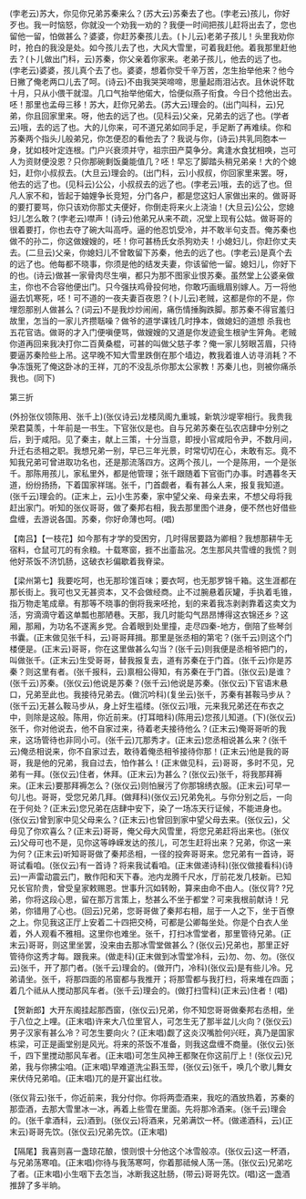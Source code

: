 <!-- { "loadSidebar": true } -->
(孛老云)苏大，你见你兄弟苏秦来么？(苏大云)苏秦去了也。(孛老云)孩儿，你好歹也。我一时恼怒，你就没一个劝我一劝的？我便一时间把孩儿赶将出去了，您也留他一留，怕做甚么？婆婆，你赶苏秦孩儿去。(卜儿云)老弟子孩儿！头里我劝你时，抢白的我没是处。如今孩儿去了也，大风大雪里，可着我赶他。着我那里赶他去？(卜儿做出门科，云)苏秦，你父亲着你家来。老弟子孩儿，他去的远了也。(孛老云)婆婆，孩儿真个去了也。婆婆，想着你受千辛万苦，怎生抬举他来？他今日撇了俺老两口儿去了呵。(诗云)不由我哭哭啼啼，思量起雨泪沾衣。且休说怀耽十月，只从小偎干就湿。几口气抬举他偌大，恰便似燕子衔食。今日个捻他出去。呸！那里也孟母三移！苏大，赶你兄弟去。(苏大云)理会的。(出门叫科，云)兄弟，你且回家里来。呀，他去的远了也。(见科云)父亲，兄弟去的远了也。(学者云)哦，去的远了也。大的儿你来，可不道兄弟如同手足，手足断了再难续。你和苏秦两个指头儿般弟兄，你怎便忍的看他去了？我说与你，(诗云)共乳同胞本一身，犹如枝叶定连根。门户兴衰须并守，祖宗田产莫争分。禽逢水食犹相唤，岂可人为资财便没恩？只你那碗剩饭羹能值几？呸！早忘了脚踏头稍兄弟亲！大的个媳妇，赶你小叔叔去。(大旦云)理会的。(出门科，云)小叔叔，你回家里来罢。呀，他去的远了也。(见科云)公公，小叔叔去的远了也。(孛老云)哦，去的远了也。但凡人家不和，皆起于妯娌争长竞短，分门各户，都是您这妇人家做出来的。做哥哥的要打要骂，你只该劝你那丈夫便好，你倒走将来火上浇油！(大旦云)公公，您媳妇儿怎么敢？(孛老云)噤声！(诗云)他弟兄从来不疏，况堂上现有公姑。做哥哥的很着要打，你也去夺了碗大叫高呼。逼的他忍饥受冷，并不敢半句支吾。俺苏秦也做不的孙二，你这做嫂嫂的，呸！你可甚杨氏女杀狗劝夫！小媳妇儿，你赶你丈夫去。(二旦云)父亲，你媳妇儿不曾敢留下苏秦，他去的远了也。(孛老云)是真个去的远了也。他每都不晓事，你须是他的结发夫妻，你该留他一留。媳妇儿，你好下的也。(诗云)做甚一家骨肉尽生嗔，都只为那不图家业恨苏秦。虽然堂上公婆亲做主，你也不合容他便出门。只今强扶鸡骨投何地，你敢巧画蛾眉别嫁人。万一将他逼去饥寒死，呸！可不道的一夜夫妻百夜恩？(卜儿云)老贼，这都是你的不是，你埋怨那别人做甚么？(词云)不是我炒炒闹闹，痛伤情捶胸跌脚。那苏秦不得官羞归故里，怎当的一家儿齐攒聒噪？做爷的道学课钱几时挣本，做媳妇的道想
杀我也五花官诰。做哥的才入门便嗔便骂，做嫂嫂的又道是你发迹瓮生根驴生笄角。老贼你道再回来我决打你二百黄桑棍，可甚的叫做父慈子孝？俺一家儿努眼苫眉，只待要逼苏秦险些上吊。这早晚不知大雪里跌倒在那个墙边，教我着谁人访寻消耗？不争冻饿死了俺这卧冰的王祥，兀的不没乱杀你那太公家教！苏秦儿也，则被你痛杀我也。(同下)

第三折

(外扮张仪领陈用、张千上)(张仪诗云)龙楼凤阁九重城，新筑沙堤宰相行。我贵我荣君莫羡，十年前是一书生。下官张仪是也。自与兄弟苏秦在弘农店肆中分别之后，到于咸阳。见了秦主，献上三策，十分当意，即授小官咸阳令尹，不数月间，升迁右丞相之职。我想兄弟一别，早已三年光景，时常切切在心，未敢有忘。竟不知我兄弟可曾进取功名也，还是那流落四方。这两个孩儿，一个是陈用，一个是张千。那陈用孩儿，家私里外，都是他管理；张千跟随着下官衙门办事。时遇暮冬天道，纷纷扬扬，下着国家祥瑞。张千，门首觑者，看有甚么人来，报复我知道。(张千云)理会的。(正末上，云)小生苏秦，家中望父亲、母亲去来，不想父母将我赶出家门。听知的张仪哥哥，做了秦邦右相，我去那里图个进身，便不然也好借些盘缠，去游说各国。苏秦，你好命薄也呵。(唱)

【南吕】【一枝花】如今那有才学的受困穷，几时得居要路为卿相？我想那耕牛无宿料，仓鼠可兀的有余粮。十载寒窗，捱不出齑盐况。怎生那风共雪缠的我慌？则他好茶饭不济饥肠，这破衣衫偏歇着我脊梁。

【梁州第七】我要吃呵，也无那珍馐百味；要衣呵，也无那罗锦千箱。这生涯都在那长街上。我可也又无甚资本，又不会做经商。止不过腕悬着灰罐，手执着毛锥，指万物走笔成章。有那等不晓事的倒将我来呸抢，刬的来着我冻剥剥靠着这卖文为活，穷滴滴守着这单瓢也那陋巷。天那，我几时能勾气昂昂博得这衣锦还乡？这厢，那厢，为功名不遂离乡党。合着眼到处里撞，走尽四秦-地方，倒陪了些琴剑书囊。(正末做见张千科，云)哥哥拜揖。那里是张丞相的第宅？(张千云)则这个门楼便是。(正末云)哥哥，你在这里做甚么勾当？(张千云)则我便是丞相爷把门的，叫做张千。(正末云)生受哥哥，替我报复去，道有苏秦在于门首。(张千云)你是苏秦？则这里有者。(张千报科，云)禀相公得知，有苏秦在于门首。(张仪云)是谁？(张千云)苏秦。(张仪云)他说是苏秦？(张千云)他说是苏秦。(张仪云)下官语末悬口，兄弟至此也。我接待兄弟去。(做沉吟科)(复坐云)张千，苏秦有甚鞍马步从？(张千云)无甚么鞍马步从，身上好生褴缕。(张仪云)哦，元来我兄弟还在布衣之中，则除是这般。陈用，你近前来。(打耳暗科)(陈用云)您孩儿知道。(下)(张仪云)张千，你对他说去，他不自家过来，待着老夫接待他么？(正末云)俺哥哥听的我来，这场管待也非同小可。(张千云)兀那秀才。(正末云)您丞相说甚么来？(张千云)俺丞相说来，你不自家过去，敢待着俺丞相爷接待你那！(正末云)他是我的哥哥，我是他的兄弟，我自过去，怕作甚么！(正末做见科，云)哥哥，多时不见，兄弟有一拜。(张仪云)住者，休拜。(正末云)为甚么？(张仪云)张千，将我那拜褥来。(正末云)要那拜褥怎么？(张仪云)则怕展污了你那锦绣衣服。(正末云)可早一句儿也。哥哥，受您兄弟几拜。(做拜科)(张仪云)兄弟免礼。与你分别之后，一向在于何处？(正末云)您兄弟在店肆中安下，染了一场冻天行证候，不能进身也。(张仪云)曾到家中见父母来么？(正末云)也曾回到家中望父母去来。(张仪云)，父母见了你欢喜么？(正末云)哥哥，俺父母大风雪里，将您兄弟赶将出来也。(张仪云)父母可也不是，见你这等峥嵘发达的孩儿，可怎生赶将出来？兄弟，你这一来为何？(正末云)听知哥哥做了秦邦丞相，一径的投奔哥哥来。您兄弟有一首诗，哥哥试看咱。(张仪云)有一首诗？将来我试看咱。(正末做递诗科)(张仪做接看科)(诗云)一声雷动震云门，散作阳和天下春。池内龙腾千尺水，厅前花发几枝新。已知兄长官阶贵，曾受皇家敕赐恩。世事升沉如转盼，算来由命不由人。(张仪背?
?兄弟，你将这段心思，留在那万言策上，愁甚么不坐于都堂？可来我根前献诗！兄弟，你错用了心也。(回云)兄弟，您哥哥做了秦邦右相，屈于一人之下，坐于百僚之上。你见我这正厅上安着二十四把交椅，可都是公卿每坐处。你是个白衣人坐着，外人观看不雅相。这里你也难坐。张千，打扫冰雪堂者，那里管待兄弟。(正末云)哥哥，则这里坐罢，没来由去那冰雪堂做甚么？(张仪云)兄弟也，那里正好管待你这秀才每。跟我来。(做走科)(正末做到冰雪堂冷科，云)勿、勿、勿。(张仪云)张千，开了那门者。(张千云)理会的。(做开门，冷科)(张仪云)是有些儿冷。兄弟请坐。张千，将那四面的吊窗都与我推开；将那雪都与我打扫，将来堆在四面；着几个祗从人搅动那风车者。(张千云)理会的。(做打扫雪科)(正末云)住者！(唱)

【贺新郎】大开东阁挂起那西窗，(张仪云)兄弟，你不知您哥哥做秦邦右丞相，坐于八位之上哩。(正末唱)许来大八位里官人，可怎生无了那半盆儿火向？(张仪云)男子汉家有甚么冷？可怎生要向火？(正末唱)觑了这炎汉嘴脸何兴旺，真乃是国家栋梁，可正是画堂别是风光。将来的茶饭不准备，则我这盘缠不商量。(张仪云)张千，四下里搅动那风车者。(正末唱)可怎生风神王都聚在你这前厅上！(张仪云)兄弟，我与你拂尘咱。(正末唱)早难道洗尘斟玉斝，(张仪云)张千，唤几个歌儿舞女来伏侍兄弟咱。(正末唱)兀的是开宴出红妆。

(张仪背云)张千，你近前来，我分付你。你将两壶酒来，我吃的酒放热着，苏秦的那壶酒，去那大雪里冰一冰，再着上些雪在里面。先将那冷酒来。(张千云)理会的。(张千拿酒科，云)酒到。(张仪云)将酒来，兄弟满饮一杯。(做递酒科，云)(正末云)哥哥先饮。(张仪云)兄弟先饮。(正末唱)

【隔尾】我喜则喜一盏琼花酿，恨则恨十分他这个冰雪般凉。(张仪云)这一杯酒，与兄弟荡寒咱。(正末唱)你待与我荡寒呵，你着那祗候人荡一荡。(张仪云)兄弟吃了者。(正末唱)小生咽下去怎当，冰断我这肚肠，(带云)哥哥先饮。(唱)这一盏酒推辞了多半晌。

